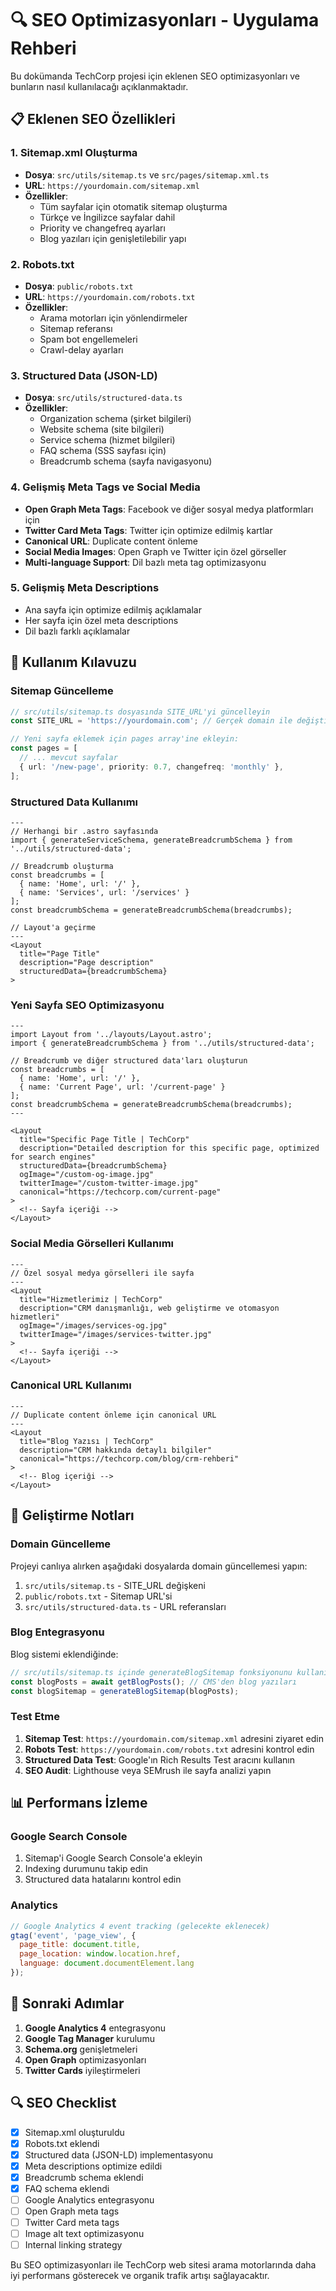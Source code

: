 # 🔍 SEO Optimizasyonları - Uygulama Rehberi

Bu dokümanda TechCorp projesi için eklenen SEO optimizasyonları ve bunların nasıl kullanılacağı açıklanmaktadır.

## 📋 Eklenen SEO Özellikleri

### 1. Sitemap.xml Oluşturma
- **Dosya**: `src/utils/sitemap.ts` ve `src/pages/sitemap.xml.ts`
- **URL**: `https://yourdomain.com/sitemap.xml`
- **Özellikler**:
  - Tüm sayfalar için otomatik sitemap oluşturma
  - Türkçe ve İngilizce sayfalar dahil
  - Priority ve changefreq ayarları
  - Blog yazıları için genişletilebilir yapı

### 2. Robots.txt
- **Dosya**: `public/robots.txt`
- **URL**: `https://yourdomain.com/robots.txt`
- **Özellikler**:
  - Arama motorları için yönlendirmeler
  - Sitemap referansı
  - Spam bot engellemeleri
  - Crawl-delay ayarları

### 3. Structured Data (JSON-LD)
- **Dosya**: `src/utils/structured-data.ts`
- **Özellikler**:
  - Organization schema (şirket bilgileri)
  - Website schema (site bilgileri)
  - Service schema (hizmet bilgileri)
  - FAQ schema (SSS sayfası için)
  - Breadcrumb schema (sayfa navigasyonu)

### 4. Gelişmiş Meta Tags ve Social Media
- **Open Graph Meta Tags**: Facebook ve diğer sosyal medya platformları için
- **Twitter Card Meta Tags**: Twitter için optimize edilmiş kartlar
- **Canonical URL**: Duplicate content önleme
- **Social Media Images**: Open Graph ve Twitter için özel görseller
- **Multi-language Support**: Dil bazlı meta tag optimizasyonu

### 5. Gelişmiş Meta Descriptions
- Ana sayfa için optimize edilmiş açıklamalar
- Her sayfa için özel meta descriptions
- Dil bazlı farklı açıklamalar

## 🚀 Kullanım Kılavuzu

### Sitemap Güncelleme
```typescript
// src/utils/sitemap.ts dosyasında SITE_URL'yi güncelleyin
const SITE_URL = 'https://yourdomain.com'; // Gerçek domain ile değiştirin

// Yeni sayfa eklemek için pages array'ine ekleyin:
const pages = [
  // ... mevcut sayfalar
  { url: '/new-page', priority: 0.7, changefreq: 'monthly' },
];
```

### Structured Data Kullanımı
```astro
---
// Herhangi bir .astro sayfasında
import { generateServiceSchema, generateBreadcrumbSchema } from '../utils/structured-data';

// Breadcrumb oluşturma
const breadcrumbs = [
  { name: 'Home', url: '/' },
  { name: 'Services', url: '/services' }
];
const breadcrumbSchema = generateBreadcrumbSchema(breadcrumbs);

// Layout'a geçirme
---
<Layout 
  title="Page Title"
  description="Page description"
  structuredData={breadcrumbSchema}
>
```

### Yeni Sayfa SEO Optimizasyonu
```astro
---
import Layout from '../layouts/Layout.astro';
import { generateBreadcrumbSchema } from '../utils/structured-data';

// Breadcrumb ve diğer structured data'ları oluşturun
const breadcrumbs = [
  { name: 'Home', url: '/' },
  { name: 'Current Page', url: '/current-page' }
];
const breadcrumbSchema = generateBreadcrumbSchema(breadcrumbs);
---

<Layout
  title="Specific Page Title | TechCorp"
  description="Detailed description for this specific page, optimized for search engines"
  structuredData={breadcrumbSchema}
  ogImage="/custom-og-image.jpg"
  twitterImage="/custom-twitter-image.jpg"
  canonical="https://techcorp.com/current-page"
>
  <!-- Sayfa içeriği -->
</Layout>
```

### Social Media Görselleri Kullanımı
```astro
---
// Özel sosyal medya görselleri ile sayfa
---
<Layout
  title="Hizmetlerimiz | TechCorp"
  description="CRM danışmanlığı, web geliştirme ve otomasyon hizmetleri"
  ogImage="/images/services-og.jpg"
  twitterImage="/images/services-twitter.jpg"
>
  <!-- Sayfa içeriği -->
</Layout>
```

### Canonical URL Kullanımı
```astro
---
// Duplicate content önleme için canonical URL
---
<Layout
  title="Blog Yazısı | TechCorp"
  description="CRM hakkında detaylı bilgiler"
  canonical="https://techcorp.com/blog/crm-rehberi"
>
  <!-- Blog içeriği -->
</Layout>
```

## 🔧 Geliştirme Notları

### Domain Güncelleme
Projeyi canlıya alırken aşağıdaki dosyalarda domain güncellemesi yapın:
1. `src/utils/sitemap.ts` - SITE_URL değişkeni
2. `public/robots.txt` - Sitemap URL'si
3. `src/utils/structured-data.ts` - URL referansları

### Blog Entegrasyonu
Blog sistemi eklendiğinde:
```typescript
// src/utils/sitemap.ts içinde generateBlogSitemap fonksiyonunu kullanın
const blogPosts = await getBlogPosts(); // CMS'den blog yazıları
const blogSitemap = generateBlogSitemap(blogPosts);
```

### Test Etme
1. **Sitemap Test**: `https://yourdomain.com/sitemap.xml` adresini ziyaret edin
2. **Robots Test**: `https://yourdomain.com/robots.txt` adresini kontrol edin
3. **Structured Data Test**: Google'ın Rich Results Test aracını kullanın
4. **SEO Audit**: Lighthouse veya SEMrush ile sayfa analizi yapın

## 📊 Performans İzleme

### Google Search Console
1. Sitemap'i Google Search Console'a ekleyin
2. Indexing durumunu takip edin
3. Structured data hatalarını kontrol edin

### Analytics
```javascript
// Google Analytics 4 event tracking (gelecekte eklenecek)
gtag('event', 'page_view', {
  page_title: document.title,
  page_location: window.location.href,
  language: document.documentElement.lang
});
```

## 🎯 Sonraki Adımlar

1. **Google Analytics 4** entegrasyonu
2. **Google Tag Manager** kurulumu
3. **Schema.org** genişletmeleri
4. **Open Graph** optimizasyonları
5. **Twitter Cards** iyileştirmeleri

## 🔍 SEO Checklist

- [x] Sitemap.xml oluşturuldu
- [x] Robots.txt eklendi
- [x] Structured data (JSON-LD) implementasyonu
- [x] Meta descriptions optimize edildi
- [x] Breadcrumb schema eklendi
- [x] FAQ schema eklendi
- [ ] Google Analytics entegrasyonu
- [ ] Open Graph meta tags
- [ ] Twitter Card meta tags
- [ ] Image alt text optimizasyonu
- [ ] Internal linking strategy

Bu SEO optimizasyonları ile TechCorp web sitesi arama motorlarında daha iyi performans gösterecek ve organik trafik artışı sağlayacaktır.